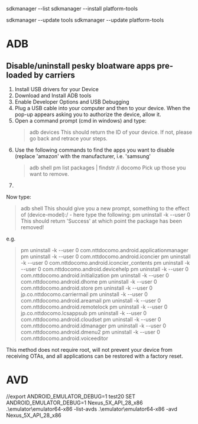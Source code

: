
sdkmanager --list
sdkmanager --install platform-tools

sdkmanager --update tools
sdkmanager --update platform-tools



# ADB

## Disable/uninstall pesky bloatware apps pre-loaded by carriers

1. Install USB drivers for your Device
2. Download and Install ADB tools
3. Enable Developer Options and USB Debugging
4. Plug a USB cable into your computer and then to your device. When the pop-up appears asking you to authorize the device, allow it. 
5. Open a command prompt (cmd in windows) and type:
   > adb devices
   This should return the ID of your device. If not, please go back and retrace your steps.
6. Use the following commands to find the apps you want to disable (replace 'amazon' with the manufacturer, i.e. 'samsung'
   > adb shell pm list packages | findstr /i docomo
   Pick up those you want to remove.
7. 

Now type:
> adb shell
This should give you a new prompt, something to the effect of (device-model):/ - here type the following: 
> pm uninstall -k --user 0 <name of package>
This should return 'Success' at which point the package has been removed!

e.g.
> pm uninstall -k --user 0 com.nttdocomo.android.applicationmanager
> pm uninstall -k --user 0 com.nttdocomo.android.iconcier
> pm uninstall -k --user 0 com.nttdocomo.android.iconcier_contents
> pm uninstall -k --user 0 com.nttdocomo.android.devicehelp
> pm uninstall -k --user 0 com.nttdocomo.android.initialization
> pm uninstall -k --user 0 com.nttdocomo.android.dhome
> pm uninstall -k --user 0 com.nttdocomo.android.store
> pm uninstall -k --user 0 jp.co.nttdocomo.carriermail
> pm uninstall -k --user 0 com.nttdocomo.android.areamail
> pm uninstall -k --user 0 com.nttdocomo.android.remotelock
> pm uninstall -k --user 0 jp.co.nttdocomo.lcsappsub
> pm uninstall -k --user 0 com.nttdocomo.android.cloudset
> pm uninstall -k --user 0 com.nttdocomo.android.idmanager
> pm uninstall -k --user 0 com.nttdocomo.android.dmenu2
> pm uninstall -k --user 0 com.nttdocomo.android.voiceeditor

This method does not require root, will not prevent your device from receiving OTAs, and all applications can be restored with a factory reset.

# AVD
//export ANDROID_EMULATOR_DEBUG=1 test20
SET ANDROID_EMULATOR_DEBUG=1 Nexus_5X_API_28_x86
.\emulator\emulator64-x86 -list-avds
.\emulator\emulator64-x86 -avd Nexus_5X_API_28_x86
